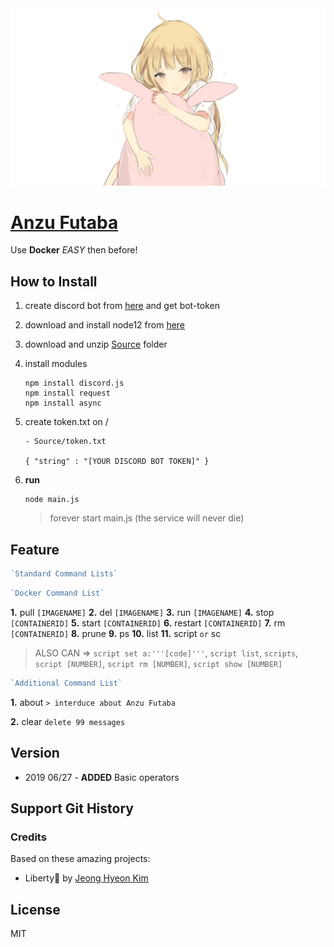 <div align="center">
<a href="https://github.com/des5141/AnzuFutaba">
<img alt="Go To Wiki" src="./Image/title.jpg" width="600" />
</a>
</div>

# [Anzu Futaba](https://github.com/des5141/AnzuFutaba)

Use **Docker** _EASY_ then before!



## How to Install

1. create discord bot from [here](https://discordapp.com/developers/applications) and get bot-token

2. download and install node12 from [here](https://nodejs.org/en/)

3. download and unzip [Source](https://github.com/des5141/AnzuFutaba/archive/master.zip) folder

4. install modules  

   ```
   npm install discord.js
   npm install request
   npm install async
   ```

5. create token.txt on /  

   ```
   - Source/token.txt
   
   { "string" : "[YOUR DISCORD BOT TOKEN]" }
   ```

6. **run**  

   ```
   node main.js
   ```

   > forever start main.js (the service will never die)



## Feature

```js
`Standard Command Lists`
```

```js
`Docker Command List`
```
**1.** pull       `[IMAGENAME]`
**2.** del        `[IMAGENAME]`
**3.** run       `[IMAGENAME]`
**4.** stop     `[CONTAINERID]`
**5.** start     `[CONTAINERID]`
**6.** restart `[CONTAINERID]`
**7.** rm        `[CONTAINERID]`
**8.** prune
**9.** ps
**10.** list
**11.** script `or` sc

> ALSO CAN => `script set a:'''[code]'''`, `script list`, `scripts`, `script [NUMBER]`, `script rm [NUMBER]`, `script show [NUMBER]`


```js
`Additional Command List`
```

**1.** about
`> interduce about Anzu Futaba`

**2.** clear
`delete 99 messages`





## Version

* 2019 06/27 - **ADDED** Basic operators



## Support Git History

### Credits

Based on these amazing projects:

- Liberty🌠 by [Jeong Hyeon Kim](https://github.com/des5141)

## License

MIT